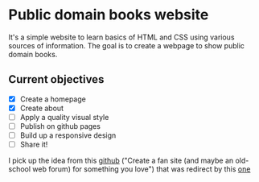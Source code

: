 # Public domain books website
It's a simple website to learn basics of HTML and CSS using various sources of information.
The goal is to create a webpage to show public domain books.

## Current objectives
- [x] Create a homepage
- [x] Create about
- [ ] Apply a quality visual style
- [ ] Publish on github pages
- [ ] Build up a responsive design
- [ ] Share it!

I pick up the idea from this [github](https://github.com/melanierichards/just-build-websites#ideas-for-web-design--dev-projects) ("Create a fan site (and maybe an old-school web forum) for something you love") that was redirect by this [one](https://github.com/alinebastos/dev-practice#-ideas)
